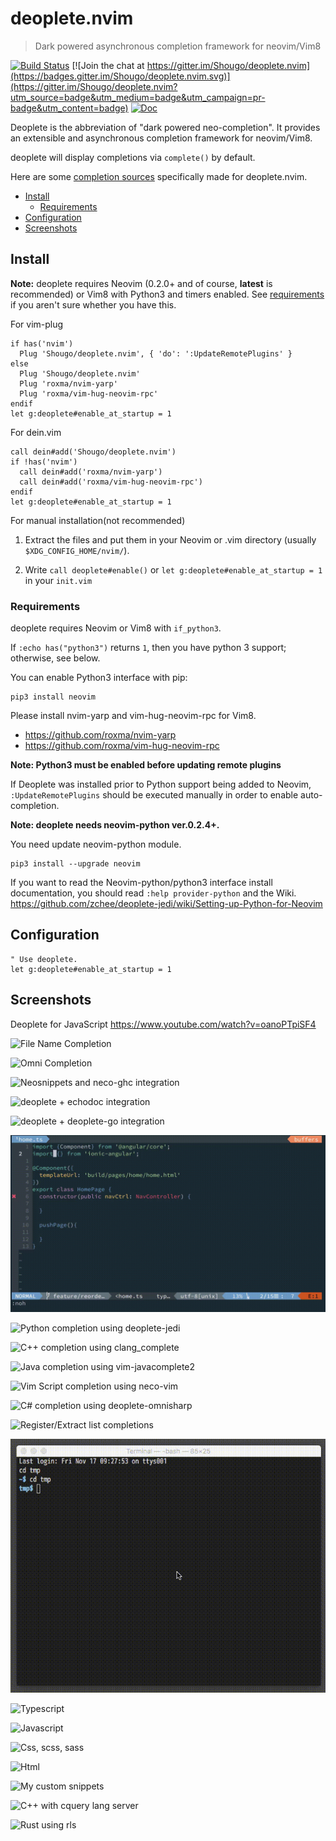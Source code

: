 # deoplete.nvim

> Dark powered asynchronous completion framework for neovim/Vim8

[![Build Status](https://travis-ci.org/Shougo/deoplete.nvim.svg?branch=master)](https://travis-ci.org/Shougo/deoplete.nvim)
[![Join the chat at https://gitter.im/Shougo/deoplete.nvim](https://badges.gitter.im/Shougo/deoplete.nvim.svg)](https://gitter.im/Shougo/deoplete.nvim?utm_source=badge&utm_medium=badge&utm_campaign=pr-badge&utm_content=badge)
[![Doc](https://img.shields.io/badge/doc-%3Ah%20deoplete-orange.svg)](doc/deoplete.txt)

Deoplete is the abbreviation of "dark powered neo-completion".  It
provides an extensible and asynchronous completion framework for
neovim/Vim8.

deoplete will display completions via `complete()` by default.

Here are some [completion sources](https://github.com/Shougo/deoplete.nvim/wiki/Completion-Sources) specifically made for deoplete.nvim.

<!-- vim-markdown-toc GFM -->

- [Install](#install)
  - [Requirements](#requirements)
- [Configuration](#configuration)
- [Screenshots](#screenshots)

<!-- vim-markdown-toc -->

## Install

**Note:** deoplete requires Neovim (0.2.0+ and of course, **latest** is
recommended) or Vim8 with Python3 and timers enabled.  See
[requirements](#requirements) if you aren't sure whether you have this.

For vim-plug

```viml
if has('nvim')
  Plug 'Shougo/deoplete.nvim', { 'do': ':UpdateRemotePlugins' }
else
  Plug 'Shougo/deoplete.nvim'
  Plug 'roxma/nvim-yarp'
  Plug 'roxma/vim-hug-neovim-rpc'
endif
let g:deoplete#enable_at_startup = 1
```

For dein.vim

```viml
call dein#add('Shougo/deoplete.nvim')
if !has('nvim')
  call dein#add('roxma/nvim-yarp')
  call dein#add('roxma/vim-hug-neovim-rpc')
endif
let g:deoplete#enable_at_startup = 1
```

For manual installation(not recommended)

1. Extract the files and put them in your Neovim or .vim directory
   (usually `$XDG_CONFIG_HOME/nvim/`).

2. Write `call deoplete#enable()` or `let g:deoplete#enable_at_startup = 1` in
   your `init.vim`

### Requirements

deoplete requires Neovim or Vim8 with `if_python3`.

If `:echo has("python3")` returns `1`, then you have python 3 support; otherwise, see below.

You can enable Python3 interface with pip:

    pip3 install neovim

Please install nvim-yarp and vim-hug-neovim-rpc for Vim8.

- <https://github.com/roxma/nvim-yarp>
- <https://github.com/roxma/vim-hug-neovim-rpc>

**Note: Python3 must be enabled before updating remote plugins**

If Deoplete was installed prior to Python support being added to Neovim,
`:UpdateRemotePlugins` should be executed manually in order to enable
auto-completion.

**Note: deoplete needs neovim-python ver.0.2.4+.**

You need update neovim-python module.

    pip3 install --upgrade neovim

If you want to read the Neovim-python/python3 interface install documentation,
you should read `:help provider-python` and the Wiki.
<https://github.com/zchee/deoplete-jedi/wiki/Setting-up-Python-for-Neovim>

## Configuration

```vim
" Use deoplete.
let g:deoplete#enable_at_startup = 1
```

## Screenshots

Deoplete for JavaScript
<https://www.youtube.com/watch?v=oanoPTpiSF4>

![File Name Completion](https://cloud.githubusercontent.com/assets/7141867/11717027/a99cac54-9f73-11e5-91ce-bce9274692e4.png)

![Omni Completion](https://cloud.githubusercontent.com/assets/7141867/11717030/ae809a28-9f73-11e5-8c12-79fe9c460401.png)

![Neosnippets and neco-ghc integration](https://cloud.githubusercontent.com/assets/7141867/11717032/b4159c0e-9f73-11e5-91ee-404e6390366a.png)

![deoplete + echodoc integration](https://github.com/archSeer/nvim-elixir/blob/master/autocomplete.gif)

![deoplete + deoplete-go integration](https://camo.githubusercontent.com/cfdefba43971bd44d466ead357bb296e38d7f88c/68747470733a2f2f6d656469612e67697068792e636f6d2f6d656469612f6c344b6930316d30314939424f485745302f67697068792e676966)

![deoplete + deoplete-typescript integration](https://github.com/mhartington/deoplete-typescript/blob/master/deoplete-tss.gif)

![Python completion using deoplete-jedi](https://cloud.githubusercontent.com/assets/3712731/17458493/8e10d1c0-5c44-11e6-8bd9-964f45365962.gif)

![C++ completion using clang_complete](https://cloud.githubusercontent.com/assets/3712731/17458501/cf88f89e-5c44-11e6-89a4-b4646aaa8021.gif)

![Java completion using vim-javacomplete2](https://cloud.githubusercontent.com/assets/3712731/17458504/f075e76a-5c44-11e6-97d5-c5525f61c4a9.gif)

![Vim Script completion using neco-vim](https://cloud.githubusercontent.com/assets/3712731/17461000/660e15be-5caf-11e6-8c02-eb9f9c169f3c.gif)

![C# completion using deoplete-omnisharp](https://camo.githubusercontent.com/f429dc72f91b25619980dbb9d436065ba3fb0a44/68747470733a2f2f692e696d6775722e636f6d2f464e634c4441752e676966)

![Register/Extract list completions](https://camo.githubusercontent.com/6a6df993ad0e05c014c72c8f8702447f9b34ad90/68747470733a2f2f692e696d6775722e636f6d2f5131663731744a2e676966)

![FSharp completion using deopletefs](https://github.com/callmekohei/deoplete-fsharp/blob/master/pic/sample.gif)

![Typescript](https://user-images.githubusercontent.com/29815830/36537450-bfbf4884-1802-11e8-8ad4-dd4a0dccfed3.png)

![Javascript](https://user-images.githubusercontent.com/29815830/36537514-ef01ef7a-1802-11e8-944e-c33017dfbe2b.png)

![Css, scss, sass](https://user-images.githubusercontent.com/29815830/36537545-1184f10a-1803-11e8-81a1-097222a58752.png)

![Html](https://user-images.githubusercontent.com/29815830/36537602-40b19848-1803-11e8-8ac8-49b3b9ba2094.png)

![My custom snippets](https://user-images.githubusercontent.com/29815830/36537646-6578262e-1803-11e8-9bff-64874a606150.png)

![C++ with cquery lang server](https://user-images.githubusercontent.com/1750795/38780762-7c74e51e-40a9-11e8-92f9-dee921555865.png)

![Rust using rls](https://user-images.githubusercontent.com/1750795/38780764-8524b0b8-40a9-11e8-91bc-6e4148c398a3.png)
